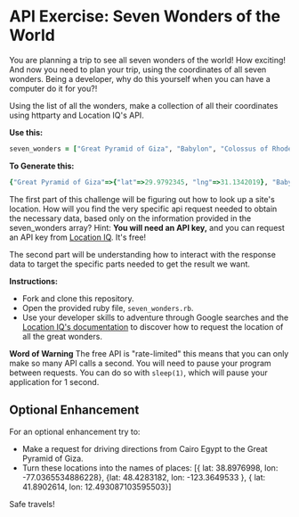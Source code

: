 # API Exercise: Seven Wonders of the World

You are planning a trip to see all seven wonders of the world! How exciting! And now you need to plan your trip, using the coordinates of all seven wonders. Being a developer, why do this yourself when you can have a computer do it for you?!  

Using the list of all the wonders, make a collection of all their coordinates using httparty and Location IQ's API.

**Use this:**
```ruby
seven_wonders = ["Great Pyramid of Giza", "Babylon", "Colossus of Rhodes", "Pharos of Alexandria", "Statue of Zeus at Olympia", "Temple of Artemis", "Mausoleum at Halicarnassus"]
```

**To Generate this:**
```ruby
{"Great Pyramid of Giza"=>{"lat"=>29.9792345, "lng"=>31.1342019}, "Babylon"=>{"lat"=>32.5422374, "lng"=>44.42103609999999}, "Colossus of Rhodes"=>{"lat"=>36.45106560000001, "lng"=>28.2258333}, "Pharos of Alexandria"=>{"lat"=>38.7904054, "lng"=>-77.040581}, "Statue of Zeus at Olympia"=>{"lat"=>37.6379375, "lng"=>21.6302601}, "Temple of Artemis"=>{"lat"=>37.9498715, "lng"=>27.3633807}, "Mausoleum at Halicarnassus"=>{"lat"=>37.038132, "lng"=>27.4243849}}
```

The first part of this challenge will be figuring out how to look up a site's location. How will you find the very specific api request needed to obtain the necessary data, based only on the information provided in the seven_wonders array?  Hint: **You will need an API key,** and you can request an API key from [Location IQ](https://locationiq.com/).  It's free!

The second part will be understanding how to interact with the response data to target the specific parts needed to get the result we want.

**Instructions:**
- Fork and clone this repository.
- Open the provided ruby file, `seven_wonders.rb`.
- Use your developer skills to adventure through Google searches and the [Location IQ's documentation](https://locationiq.com/docs) to discover how to request the location of all the great wonders.

**Word of Warning** The free API is "rate-limited" this means that you can only make so many API calls a second.  You will need to pause your program between requests.  You can do so with `sleep(1)`, which will pause your application for 1 second.  

## Optional Enhancement

For an optional enhancement try to:

- Make a request for driving directions from Cairo Egypt to the Great Pyramid of Giza.  
- Turn these locations into the names of places: [{ lat: 38.8976998, lon: -77.0365534886228}, {lat: 48.4283182, lon: -123.3649533 }, { lat: 41.8902614, lon: 12.493087103595503}]



Safe travels!
